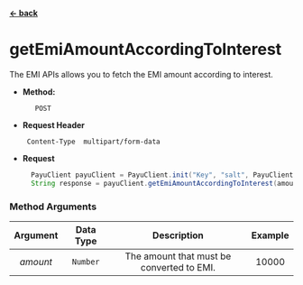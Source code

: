 
[**<- back**](https://github.com/payu-intrepos/web-sdk-java/blob/main/README.md)

# getEmiAmountAccordingToInterest
The EMI APIs allows you to fetch the EMI amount according to interest.

* **Method:**

         POST

*  **Request Header**

        Content-Type  multipart/form-data

* **Request**

  ```java
    PayuClient payuClient = PayuClient.init("Key", "salt", PayuClient.Environment.TEST);
    String response = payuClient.getEmiAmountAccordingToInterest(amount);
  ```


### Method Arguments


| Argument |  Data Type   |                              Description             |                   Example           |
|:--------:|:------------:|:-----------------------------------------:|:---------------------------------------:|
| *amount* | ```Number``` | The amount that must be converted to EMI. |                  10000                  |
